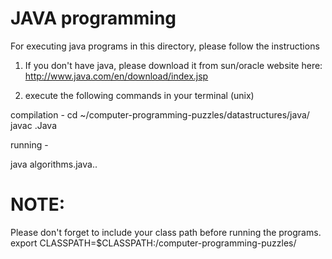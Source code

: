 JAVA programming
================

For executing java programs in this directory, please follow the instructions


1. If you don't have java, please download it from sun/oracle website here: http://www.java.com/en/download/index.jsp

2. execute the following commands in your terminal (unix)

 compilation - 
  cd ~/computer-programming-puzzles/datastructures/java/<datastructure>
   javac <program name>.Java
   
 running - 

   java algorithms.java.<datastructure>.<program name>


NOTE:
=====
Please don't forget to include your class path before running the programs.
export CLASSPATH=$CLASSPATH:<your path from root>/computer-programming-puzzles/
